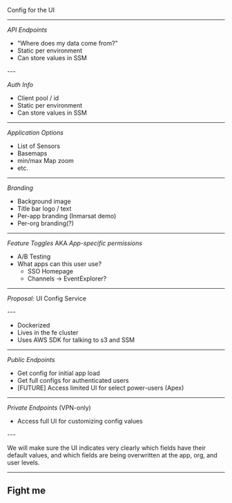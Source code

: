 Config for the UI
 
---

*API Endpoints*

+ "Where does my data come from?"
+ Static per environment
+ Can store values in SSM

<div data-background-image='./table.png'></div>
---

*Auth Info*

+ Client pool / id
+ Static per environment
+ Can store values in SSM

---

*Application Options*

+ List of Sensors
+ Basemaps
+ min/max Map zoom
+ etc.

---

*Branding*

+ Background image
+ Title bar logo / text
+ Per-app branding (Inmarsat demo)
+ Per-org branding(?)

---

*Feature Toggles* AKA *App-specific permissions*

+ A/B Testing
+ What apps can this user use? 
  - SSO Homepage
  - Channels &rarr; EventExplorer?

---

*Proposal:* UI Config Service

<div data-background-image='./table.png'></div>
---

+ Dockerized
+ Lives in the fe cluster
+ Uses AWS SDK for talking to s3 and SSM

---

*Public Endpoints*

+ Get config for initial app load
+ Get full configs for authenticated users
+ [FUTURE] Access limited UI for select power-users (Apex)

---

*Private Endpoints* (VPN-only)

+ Access full UI for customizing config values

<div data-background-image='./seq-diag.png'></div>
<div data-background-image='./onion.png'></div>
---

We will make sure the UI indicates very clearly which fields have their default values, and which fields are being overwritten at the app, org, and user levels. 

---
Fight me
---

